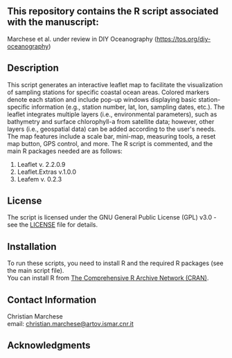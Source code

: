 ## This repository contains the R script associated with the manuscript:
  
Marchese et al. under review in DIY Oceanography (https://tos.org/diy-oceanography) 

## Description
This script generates an interactive leaflet map to facilitate the visualization of sampling stations for specific coastal ocean areas. 
Colored markers denote each station and include pop-up windows displaying basic station-specific information (e.g., station number, lat, lon, sampling dates, etc.). 
The leaflet integrates multiple layers (i.e., environmental parameters), such as bathymetry and surface chlorophyll-a from satellite data; however, other layers (i.e., geospatial data) can be added according to the user's needs. 
The map features include a scale bar, mini-map, measuring tools, a reset map button, GPS control, and more. The R script is commented, and the main R packages needed are as follows:

1. Leaflet v. 2.2.0.9
2. Leaflet.Extras v.1.0.0
3. Leafem v. 0.2.3

## License
The script is licensed under the GNU General Public License (GPL) v3.0 - see the [LICENSE](https://www.gnu.org/licenses/gpl-3.0.html) file for details.

## Installation

To run these scripts, you need to install R and the required R packages (see the main script file).   
You can install R from [The Comprehensive R Archive Network (CRAN)](https://cran.r-project.org/).

## Contact Information
Christian Marchese  
email: christian.marchese@artov.ismar.cnr.it

## Acknowledgments
